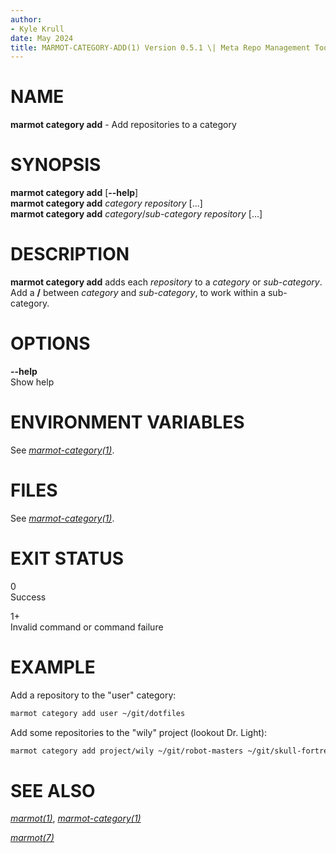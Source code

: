 ```yaml
---
author:
- Kyle Krull
date: May 2024
title: MARMOT-CATEGORY-ADD(1) Version 0.5.1 \| Meta Repo Management Tool
---
```


# NAME

**marmot category add** - Add repositories to a category

# SYNOPSIS

**marmot category add** \[**\--help**\]\
**marmot category add** *category* *repository* \[...\]\
**marmot category add** *category*/*sub-category* *repository* \[...\]

# DESCRIPTION

**marmot category add** adds each *repository* to a *category* or
*sub-category*. Add a **/** between *category* and *sub-category*, to
work within a sub-category.

# OPTIONS

**\--help**  
Show help

# ENVIRONMENT VARIABLES

See [*marmot-category(1)*](./marmot-category.1.md).

# FILES

See [*marmot-category(1)*](./marmot-category.1.md).

# EXIT STATUS

0  
Success

1+  
Invalid command or command failure

# EXAMPLE

Add a repository to the "user" category:

``` sh
marmot category add user ~/git/dotfiles
```

Add some repositories to the "wily" project (lookout Dr. Light):

``` sh
marmot category add project/wily ~/git/robot-masters ~/git/skull-fortress
```

# SEE ALSO

[*marmot(1)*](./marmot.1.md),
[*marmot-category(1)*](./marmot-category.1.md)

[*marmot(7)*](./marmot.7.md)
